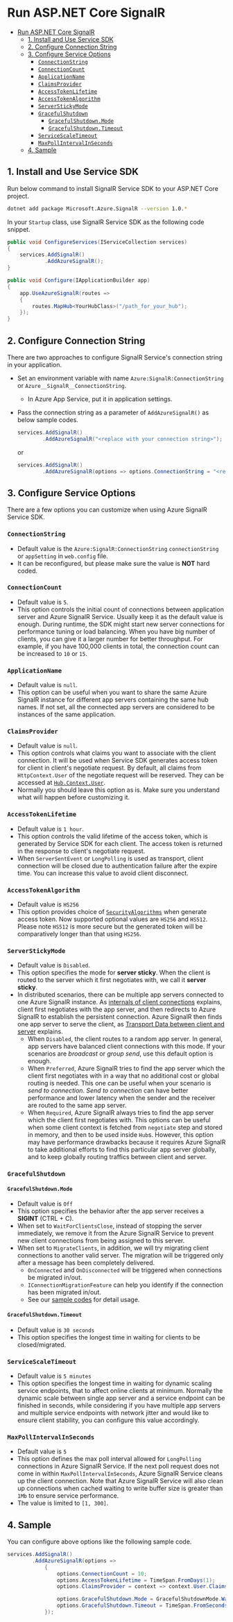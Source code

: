 # Run ASP&#46;NET Core SignalR

- [Run ASP&#46;NET Core SignalR](#run-aspnet-core-signalr)
  - [1. Install and Use Service SDK](#1-install-and-use-service-sdk)
  - [2. Configure Connection String](#2-configure-connection-string)
  - [3. Configure Service Options](#3-configure-service-options)
    - [`ConnectionString`](#connectionstring)
    - [`ConnectionCount`](#connectioncount)
    - [`ApplicationName`](#applicationname)
    - [`ClaimsProvider`](#claimsprovider)
    - [`AccessTokenLifetime`](#accesstokenlifetime)
    - [`AccessTokenAlgorithm`](#accesstokenalgorithm)
    - [`ServerStickyMode`](#serverstickymode)
    - [`GracefulShutdown`](#gracefulshutdown)
      - [`GracefulShutdown.Mode`](#gracefulshutdownmode)
      - [`GracefulShutdown.Timeout`](#gracefulshutdowntimeout)
    - [`ServiceScaleTimeout`](#servicescaletimeout)
    - [`MaxPollIntervalInSeconds`](#maxpollintervalinseconds)
  - [4. Sample](#4-sample)

## 1. Install and Use Service SDK

Run below command to install SignalR Service SDK to your ASP&#46;NET Core project.

```bash
dotnet add package Microsoft.Azure.SignalR --version 1.0.*
```

In your `Startup` class, use SignalR Service SDK as the following code snippet.

```csharp
public void ConfigureServices(IServiceCollection services)
{
    services.AddSignalR()
            .AddAzureSignalR();
}

public void Configure(IApplicationBuilder app)
{
    app.UseAzureSignalR(routes =>
    {
        routes.MapHub<YourHubClass>("/path_for_your_hub");
    });
}
```

## 2. Configure Connection String

There are two approaches to configure SignalR Service's connection string in your application.

- Set an environment variable with name `Azure:SignalR:ConnectionString` or `Azure__SignalR__ConnectionString`.
  - In Azure App Service, put it in application settings.
- Pass the connection string as a parameter of `AddAzureSignalR()` as below sample codes.

    ```csharp
    services.AddSignalR()
            .AddAzureSignalR("<replace with your connection string>");
    ```

    or

    ```csharp
    services.AddSignalR()
            .AddAzureSignalR(options => options.ConnectionString = "<replace with your connection string>");
    ```

## 3. Configure Service Options

There are a few options you can customize when using Azure SignalR Service SDK.

### `ConnectionString`

- Default value is the `Azure:SignalR:ConnectionString` `connectionString` or `appSetting` in `web.config` file.
- It can be reconfigured, but please make sure the value is **NOT** hard coded.

### `ConnectionCount`

- Default value is `5`.
- This option controls the initial count of connections between application server and Azure SignalR Service. Usually keep it as the default value is enough. During runtime, the SDK might start new server connections for performance tuning or load balancing. When you have big number of clients, you can give it a larger number for better throughput. For example, if you have 100,000 clients in total, the connection count can be increased to `10` or `15`.

### `ApplicationName`

- Default value is `null`.
- This option can be useful when you want to share the same Azure SignalR instance for different app servers containing the same hub names. If not set, all the connected app servers are considered to be instances of the same application.

### `ClaimsProvider`

- Default value is `null`.
- This option controls what claims you want to associate with the client connection.
It will be used when Service SDK generates access token for client in client's negotiate request.
By default, all claims from `HttpContext.User` of the negotiate request will be reserved.
They can be accessed at [`Hub.Context.User`](https://github.com/aspnet/SignalR/blob/release/2.2/src/Microsoft.AspNetCore.SignalR.Core/HubCallerContext.cs#L29).
- Normally you should leave this option as is. Make sure you understand what will happen before customizing it.

### `AccessTokenLifetime`

- Default value is `1 hour`.
- This option controls the valid lifetime of the access token, which is generated by Service SDK for each client.
The access token is returned in the response to client's negotiate request.
- When `ServerSentEvent` or `LongPolling` is used as transport, client connection will be closed due to authentication failure after the expire time.
You can increase this value to avoid client disconnect.

### `AccessTokenAlgorithm`

- Default value is `HS256`
- This option provides choice of [`SecurityAlgorithms`](https://github.com/AzureAD/azure-activedirectory-identitymodel-extensions-for-dotnet/blob/dev/src/Microsoft.IdentityModel.Tokens/SecurityAlgorithms.cs) when generate access token. Now supported optional values are `HS256` and `HS512`. Please note `HS512` is more secure but the generated token will be comparatively longer than that using `HS256`.

### `ServerStickyMode`

- Default value is `Disabled`.
- This option specifies the mode for **server sticky**. When the client is routed to the server which it first negotiates with, we call it **server sticky**.
- In distributed scenarios, there can be multiple app servers connected to one Azure SignalR instance. As [internals of client connections](internal.md#client-connections) explains, client first negotiates with the app server, and then redirects to Azure SignalR to establish the persistent connection. Azure SignalR then finds one app server to serve the client, as [Transport Data between client and server](internal.md#transport-data-between-client-and-server) explains.
  - When `Disabled`, the client routes to a random app server. In general, app servers have balanced client connections with this mode. If your scenarios are *broadcast* or *group send*, use this default option is enough.
  - When `Preferred`, Azure SignalR tries to find the app server which the client first negotiates with in a way that no additional cost or global routing is needed. This one can be useful when your scenario is *send to connection*. *Send to connection* can have better performance and lower latency when the sender and the receiver are routed to the same app server.
  - When `Required`, Azure SignalR always tries to find the app server which the client first negotiates with. This options can be useful when some client context is fetched from `negotiate` step and stored in memory, and then to be used inside `Hub`s. However, this option may have performance drawbacks because it requires Azure SignalR to take additional efforts to find this particular app server globally, and to keep globally routing traffics between client and server.

### `GracefulShutdown`

#### `GracefulShutdown.Mode`

- Default value is `Off`
- This option specifies the behavior after the app server receives a **SIGINT** (CTRL + C).
- When set to `WaitForClientsClose`, instead of stopping the server immediately, we remove it from the Azure SignalR Service to prevent new client connections from being assigned to this server.
- When set to `MigrateClients`, in addition, we will try migrating client connections to another valid server. The migration will be triggered only after a message has been completely delivered.
  - `OnConnected` and `OnDisconnected` will be triggered when connections be migrated in/out.
  - `IConnectionMigrationFeature` can help you identify if the connection has been migrated in/out.
  - See our [sample codes](https://github.com/Azure/azure-signalr/blob/dev/samples/ChatSample/ChatSample.NetCore31/Hub/Chat.cs) for detail usage.

#### `GracefulShutdown.Timeout`

- Default value is `30 seconds`
- This option specifies the longest time in waiting for clients to be closed/migrated.

### `ServiceScaleTimeout`

- Default value is `5 minutes`
- This option specifies the longest time in waiting for dynamic scaling service endpoints, that to affect online clients at minimum. Normally the dynamic scale between single app server and a service endpoint can be finished in seconds, while considering if you have multiple app servers and multiple service endpoints with network jitter and would like to ensure client stability, you can configure this value accordingly.

### `MaxPollIntervalInSeconds`

- Default value is `5`
- This option defines the max poll interval allowed for `LongPolling` connections in Azure SignalR Service. If the next poll request does not come in within `MaxPollIntervalInSeconds`, Azure SignalR Service cleans up the client connection. Note that Azure SignalR Service will also clean up connections when cached waiting to write buffer size is greater than `1Mb` to ensure service performance.
- The value is limited to `[1, 300]`.

## 4. Sample

You can configure above options like the following sample code.

```csharp
services.AddSignalR()
        .AddAzureSignalR(options =>
            {
                options.ConnectionCount = 10;
                options.AccessTokenLifetime = TimeSpan.FromDays(1);
                options.ClaimsProvider = context => context.User.Claims;

                options.GracefulShutdown.Mode = GracefulShutdownMode.WaitForClientsClose;
                options.GracefulShutdown.Timeout = TimeSpan.FromSeconds(10);
            });
```
